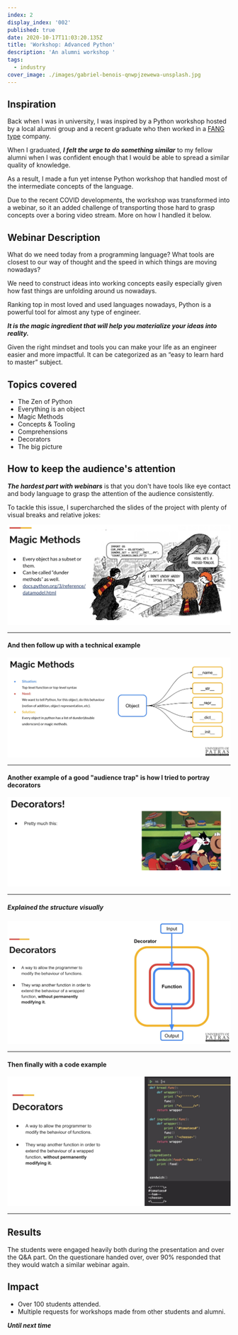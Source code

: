 ```yaml
---
index: 2
display_index: '002'
published: true
date: 2020-10-17T11:03:20.135Z
title: 'Workshop: Advanced Python'
description: 'An alumni workshop '
tags:
  - industry
cover_image: ./images/gabriel-benois-qnwpjzewewa-unsplash.jpg
---
```

## Inspiration

Back when I was in university, I was inspired by a Python workshop hosted by a local alumni group and a recent graduate who then worked in a [FANG type](https://www.investopedia.com/terms/f/fang-stocks-fb-amzn.asp#:~:text=In%20finance%2C%20the%20acronym%20%22FANG,%2C%20and%20Alphabet%20(GOOG).&text=FANG%20stocks%20are%20famous%20for,over%20the%20past%20five%20years) company.

When I graduated, ***I felt the urge to do something similar*** to my fellow alumni when I was confident enough that I would be able to spread a similar quality of knowledge.

As a result, I made a fun yet intense Python workshop that handled most of the intermediate concepts of the language.

Due to the recent COVID developments, the workshop was transformed into a webinar, so it an added challenge of transporting those hard to grasp concepts over a boring video stream. More on how I handled it below.

## Webinar Description

What do we need today from a programming language? What tools are closest to our way of thought and the speed in which things are moving nowadays?

We need to construct ideas into working concepts easily especially given how fast things are unfolding around us nowadays.

Ranking top in most loved and used languages nowadays, Python is a powerful tool for almost any type of engineer.

***It is the magic ingredient that will help you materialize your ideas into reality.***

Given the right mindset and tools you can make your life as an engineer easier and more impactful. It can be categorized as an “easy to learn hard to master” subject.

## Topics covered

* The Zen of Python
* Everything is an object
* Magic Methods
* Concepts & Tooling
* Comprehensions
* Decorators
* The big picture

## How to keep the audience's attention

***The hardest part with webinars*** is that you don't have tools like eye contact and body language to grasp the attention of the audience consistently. 

To tackle this issue, I supercharched the slides of the project with plenty of visual breaks and relative jokes:

![Magic_Methods_meme](./images/python_workshop/magic_methods_1.jpg)

---

#### And then follow up with a technical example

![Magic_Methods_code](./images/python_workshop/magic_methods_2.jpg)

---

#### Another example of a good "audience trap" is how I tried to portray decorators

![Decorators_meme](./images/python_workshop/decorators_1.jpg)

---

##### Explained the structure visually

![Decorators_visual](./images/python_workshop/decorators_2.jpg)

---

#### Then finally with a code example

![Decorators_code](./images/python_workshop/decorators_3.jpg)

---

## Results

The students were engaged heavily both during the presentation and over the Q&A part.
On the questionare handed over, over 90% responded that they would watch a similar webinar again.

## Impact

* Over 100 students attended.
* Multiple requests for workshops made from other students and alumni.

***Until next time***

